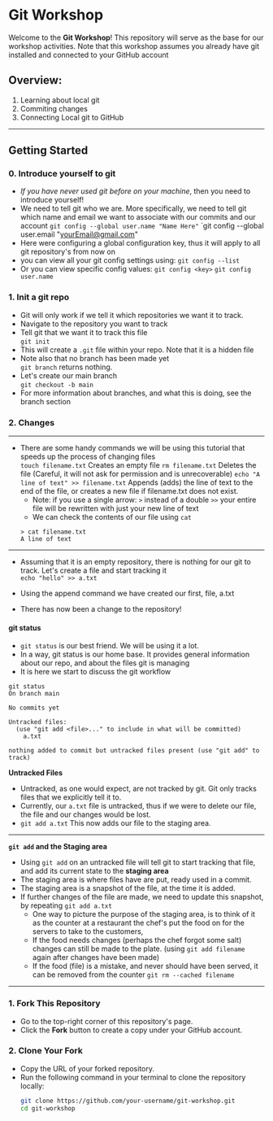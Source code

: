 # Git Workshop

Welcome to the **Git Workshop**! This repository will serve as the base for our workshop activities.
Note that this workshop assumes you already have git installed and connected to your GitHub account

## Overview:
1. Learning about local git
2. Commiting changes
3. Connecting Local git to GitHub

---

## **Getting Started**
### 0. Introduce yourself to git
- *If you have never used git before on your machine*, then you need to introduce yourself!
- We need to tell git who we are. More specifically, we need to tell git which name and email we want to associate with our commits and our account
`git config --global user.name "Name Here"`
`git config --global user.email "yourEmail@gmail.com"
- Here were configuring a global configuration key, thus it will apply to all git repository's from now on
- you can view all your git config settings using: 
`git config --list`
- Or you can view specific config values:
`git config <key>`
`git config user.name`

### 1. Init a git repo
- Git will only work if we tell it which repositories we want it to track. 
- Navigate to the repository you want to track
- Tell git that we want it to track this file\
`git init`
- This will create a `.git` file within your repo. Note that it is a hidden file
- Note also that no branch has been made yet\
`git branch` returns nothing.
- Let's create our main branch\
`git checkout -b main`
- For more information about branches, and what this is doing, see the branch section

### 2. Changes

---

- There are some handy commands we will be using this tutorial that speeds up the process of changing files\
    `touch filename.txt` Creates an empty file
`rm filename.txt` Deletes the file (Careful, it will not ask for permission and is unrecoverable)
    `echo "A line of text" >> filename.txt` Appends (adds) the line of text to the end of the file, or creates a new file if filename.txt does not exist. 
    - Note: if you use a single arrow: `>` instead of a double `>>` your entire file will be rewritten with just your new line of text
    - We can check the contents of our file using `cat`
    ```
    > cat filename.txt
    A line of text
    ```
---
- Assuming that it is an empty repository, there is nothing for our git to track. Let's create a file and start tracking it\
`echo "hello" >> a.txt`

- Using the append command we have created our first, file, a.txt
- There has now been a change to the repository!

#### git status

- `git status` is our best friend. We will be using it a lot. 
- In a way, git status is our home base. It provides general information about our repo, and about the files git is managing
- It is here we start to discuss the git workflow
```
git status
On branch main

No commits yet

Untracked files:
  (use "git add <file>..." to include in what will be committed)
	a.txt

nothing added to commit but untracked files present (use "git add" to track)
```

**Untracked Files**
- Untracked, as one would expect, are not tracked by git. Git only tracks files that we explicitly tell it to. 
- Currently, our `a.txt` file is untracked, thus if we were to delete our file, the file and our changes would be lost.
- `git add a.txt` This now adds our file to the staging area.

---
**`git add` and the Staging area**
- Using `git add` on an untracked file will tell git to start tracking that file, and add its current state to the **staging area**
- The staging area is where files have are put, ready used in a commit. 
- The staging area is a snapshot of the file, at the time it is added.
- If further changes of the file are made, we need to update this snapshot, by repeating `git add a.txt`
    - One way to picture the purpose of the staging area, is to think of it as the counter at a restaurant the chef's put the food on for the servers to take to the customers,
    - If the food needs changes (perhaps the chef forgot some salt) changes can still be made to the plate. (using `git add filename` again after changes have been made)
    - If the food (file) is a mistake, and never should have been served, it can be removed from the counter `git rm --cached filename`
---


### **1. Fork This Repository**
- Go to the top-right corner of this repository's page.
- Click the **Fork** button to create a copy under your GitHub account.

### **2. Clone Your Fork**
- Copy the URL of your forked repository.
- Run the following command in your terminal to clone the repository locally:
  ```bash
  git clone https://github.com/your-username/git-workshop.git
  cd git-workshop

